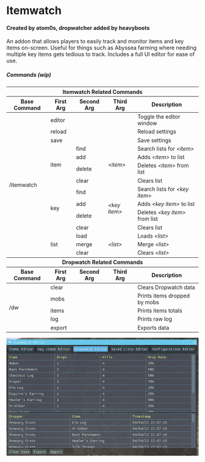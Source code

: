 # Itemwatch
#### Created by atom0s, dropwatcher added by heavyboots

An addon that allows players to easily track and monitor items and key items on-screen. Useful for things such as Abyssea farming where needing multiple key items gets tedious to track. Includes a full UI editor for ease of use.

##### Commands (wip)
<table>
  <thead>
  <tr>
      <th colspan="5">Itemwatch Related Commands</th>
    </tr>
    <tr>
      <th>Base Command</th>
      <th>First Arg</th>
      <th>Second Arg</th>
      <th>Third Arg</th>
      <th>Description</th>
    </tr>
  </thead>
  <tbody>
    <tr>
      <td rowspan="14">/itemwatch</td>
      <td>editor</td>
      <td></td>
      <td></td>
      <td>Toggle the editor window</td>
    </tr>
    <tr>
      <td>reload</td>
      <td></td>
      <td></td>
      <td>Reload settings</td>
    </tr>
     <tr>
      <td>save</td>
      <td></td>
      <td></td>
      <td>Save settings</td>
    </tr>    
     <tr>
      <td rowspan="4">item</td>
      <td>find</td>
      <td rowspan="4"><i>&lt;item&gt;</i></td>
      <td>Search lists for <i>&lt;item&gt;</i></td>
    </tr>
     <tr>
      <td>add</td>
      <td>Adds <i>&lt;item&gt;</i> to list</td>
    </tr>
     <tr>
      <td>delete</td>
      <td>Deletes <i>&lt;item&gt;</i> from list</td>
    </tr>
     <tr>
      <td>clear</td>
      <td>Clears list</td>
    </tr>
      <tr>
      <td rowspan="4">key</td>
      <td>find</td>
      <td rowspan="4"><i>&lt;key item&gt;</i></td>
      <td>Search lists for <i>&lt;key item&gt;</i></td>
    </tr>
     <tr>
      <td>add</td>
      <td>Adds <i>&lt;key item&gt;</i> to list</td>
    </tr>
     <tr>
      <td>delete</td>
      <td>Deletes <i>&lt;key item&gt;</i> from list</td>
    </tr>
     <tr>
      <td>clear</td>
      <td>Clears list</td>
    </tr>
     <tr>
      <td rowspan="3">list</td>
      <td>load</td>
      <td rowspan="3"><i>&lt;list&gt;</i></td>
      <td>Loads <i>&lt;list&gt;</i></td>
    </tr>
     <tr>
      <td>merge</td>
      <td>Merge <i>&lt;list&gt;</i></td>
    </tr>
    <tr>
      <td>clear</td>
      <td>Clears <i>&lt;list&gt;</i></td>
    </tr>
       <thead>
  <tr>
      <th colspan="5">Dropwatch Related Commands</th>
    </tr>
    <tr>
      <th>Base Command</th>
      <th>First Arg</th>
      <th>Second Arg</th>
      <th>Third Arg</th>
      <th>Description</th>
    </tr>
  </thead>
      <tr>
      <td rowspan="5">/dw</td>
      <td>clear</td>
      <td></td>
      <td></td>
      <td>Clears Dropwatch data</td>
    </tr>
    <tr>
      <td>mobs</td>
      <td></td>
      <td></td>
      <td>Prints items dropped by mobs</td>
    </tr>
    <tr>
      <td>items</td>
      <td></td>
      <td></td>
      <td>Prints items totals</td>
    </tr>
     <tr>
      <td>log</td>
      <td></td>
      <td></td>
      <td>Prints raw log</td>
    </tr>
    <tr>
      <td>export</td>
      <td></td>
      <td></td>
      <td>Exports data</td>
    </tr>
  </tbody>
</table>

<span>
<img src="/pic/Screenshot%20from%202023-04-04%2022-55-58.png">
</span>



  
